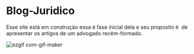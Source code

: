 # Blog-Juridico
<p>Esse site está em construção essa é fase inicial dela e seu proposito é  de apresentar os artigos de um advogado recém-formado.</p> 

![ezgif com-gif-maker](https://user-images.githubusercontent.com/51385145/168149730-9baa4672-3e10-4c3a-9e84-5c8f2cfd0e00.gif)
